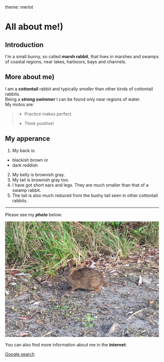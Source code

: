 theme: merlot
# All about me!)

## Introduction

I'm a small bunny, so called **marsh rabbit**, that lives in marshes and swamps of coastal regions, near lakes, harbours, bays and channels.

## More about me)

I am a __cottontail__ rabbit and typically *smaller* than other kinds of cottontail rabbits.<br>Being a __*strong swimmer*__ I can be found only near regions of water.<br>My motos are:
> - Practice makes perfect.
>
> - Think positive!

## My apperance

1. My back is:
- blackish brown or
- dark reddish
2. My belly is brownish gray.
3. My tail is brownish gray too.
4. I have got short ears and legs.
They are much smaller than that of a swamp rabbit.
1. The tail is also much reduced from the bushy tail seen in other cottontail rabbits.

---

Please see my ***photo*** below:

![A photo of a cute bunny](bunny.jpg "Rabbit")

You can also find more information about me in the **internet**:

[Google search](https://www.google.com/)
